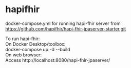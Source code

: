 # hapifhir
docker-compose.yml for running hapi-fhir server from https://github.com/hapifhir/hapi-fhir-jpaserver-starter.git

To run hapi-fhir:<br />
  On Docker Desktop/toolbox:<br />
    docker-compose up -d --build<br />
  On web browser:<br />
    Access http://localhost:8080/hapi-fhir-jpaserver/<br />
